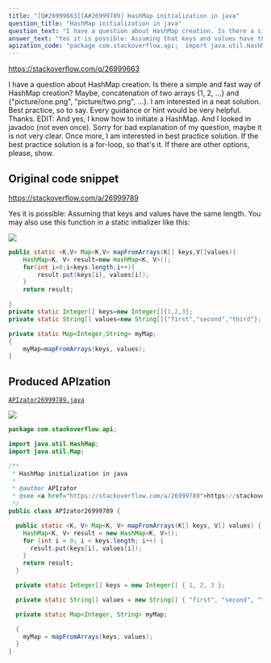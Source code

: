 ```yaml
---
title: "[Q#26999663][A#26999789] HashMap initialization in java"
question_title: "HashMap initialization in java"
question_text: "I have a question about HashMap creation. Is there a simple and fast way of HashMap creation? Maybe, concatenation of two arrays {1, 2, ...} and {\"picture/one.png\", \"picture/two.png\", ...}. I am interested in a neat solution. Best practice, so to say. Every guidance or hint would be very helpful. Thanks. EDIT: And yes, I know how to initiate a HashMap. And I looked in javadoc (not even once). Sorry for bad explanation of my question, maybe it is not very clear. Once more, I am interested in best practice solution. If the best practice solution is a for-loop, so that's it. If there are other options, please, show."
answer_text: "Yes it is possible: Assuming that keys and values have the same length. You may also use this function in a static initializer like this:"
apization_code: "package com.stackoverflow.api;  import java.util.HashMap; import java.util.Map;  /**  * HashMap initialization in java  *  * @author APIzator  * @see <a href=\"https://stackoverflow.com/a/26999789\">https://stackoverflow.com/a/26999789</a>  */ public class APIzator26999789 {    public static <K, V> Map<K, V> mapFromArrays(K[] keys, V[] values) {     HashMap<K, V> result = new HashMap<K, V>();     for (int i = 0; i < keys.length; i++) {       result.put(keys[i], values[i]);     }     return result;   }    private static Integer[] keys = new Integer[] { 1, 2, 3 };    private static String[] values = new String[] { \"first\", \"second\", \"third\" };    private static Map<Integer, String> myMap;    {     myMap = mapFromArrays(keys, values);   } }"
---
```


https://stackoverflow.com/q/26999663

I have a question about HashMap creation. Is there a simple and fast way of HashMap creation? Maybe, concatenation of two arrays {1, 2, ...} and {&quot;picture/one.png&quot;, &quot;picture/two.png&quot;, ...}.
I am interested in a neat solution. Best practice, so to say.
Every guidance or hint would be very helpful. Thanks.
EDIT: And yes, I know how to initiate a HashMap. And I looked in javadoc (not even once).
Sorry for bad explanation of my question, maybe it is not very clear. Once more, I am interested in best practice solution. If the best practice solution is a for-loop, so that&#x27;s it. If there are other options, please, show.



## Original code snippet

https://stackoverflow.com/a/26999789

Yes it is possible:
Assuming that keys and values have the same length.
You may also use this function in a static initializer like this:

<div class="code-logo"><img src="/stackoverflow.png" /></div>

```java
public static <K,V> Map<K,V> mapFromArrays(K[] keys,V[]values){
    HashMap<K, V> result=new HashMap<K, V>();
    for(int i=0;i<keys.length;i++){
        result.put(keys[i], values[i]);
    }
    return result;

}
private static Integer[] keys=new Integer[]{1,2,3};
private static String[] values=new String[]{"first","second","third"};

private static Map<Integer,String> myMap;
{
    myMap=mapFromArrays(keys, values);
}
```

## Produced APIzation

[`APIzator26999789.java`](https://github.com/pasqualesalza/apization-temp-data/raw/master/search/APIzator26999789.java)

<div class="code-logo"><img src="/apizator.png" /></div>

```java
package com.stackoverflow.api;

import java.util.HashMap;
import java.util.Map;

/**
 * HashMap initialization in java
 *
 * @author APIzator
 * @see <a href="https://stackoverflow.com/a/26999789">https://stackoverflow.com/a/26999789</a>
 */
public class APIzator26999789 {

  public static <K, V> Map<K, V> mapFromArrays(K[] keys, V[] values) {
    HashMap<K, V> result = new HashMap<K, V>();
    for (int i = 0; i < keys.length; i++) {
      result.put(keys[i], values[i]);
    }
    return result;
  }

  private static Integer[] keys = new Integer[] { 1, 2, 3 };

  private static String[] values = new String[] { "first", "second", "third" };

  private static Map<Integer, String> myMap;

  {
    myMap = mapFromArrays(keys, values);
  }
}

```
